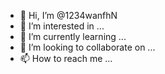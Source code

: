 - 👋 Hi, I’m @1234wanfhN
- 👀 I’m interested in ...
- 🌱 I’m currently learning ...
- 💞️ I’m looking to collaborate on ...
- 📫 How to reach me ...

<!---
1234wanfhN/1234wanfhN is a ✨ special ✨ repository because its `README.md` (this file) appears on your GitHub profile.
You can click the Preview link to take a look at your changes.
--->

